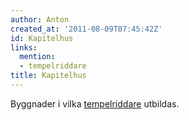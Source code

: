 ```yaml
---
author: Anton
created_at: '2011-08-09T07:45:42Z'
id: Kapitelhus
links:
  mention:
  - tempelriddare
title: Kapitelhus
---
```


Byggnader i vilka [tempelriddare] utbildas.

  [tempelriddare]: tempelriddare
